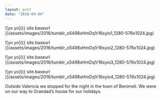 ```yaml
---
layout: post
date: "2016-04-04"
---
```


![yo yo]({{ site.baseurl }}/assets/images/2016/tumblr_o5498xHmDq1r16syio1_1280-576x1024.jpg)

![yo yo]({{ site.baseurl }}/assets/images/2016/tumblr_o5498xHmDq1r16syio2_1280-576x1024.jpg)

![yo yo]({{ site.baseurl }}/assets/images/2016/tumblr_o5498xHmDq1r16syio3_1280-576x1024.jpg)

![yo yo]({{ site.baseurl }}/assets/images/2016/tumblr_o5498xHmDq1r16syio4_1280-576x1024.jpg)

Outside Valencia we stopped for the night in the town of Benimeli. We were on our way to Grandad’s house for our holidays.
